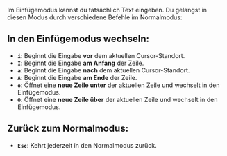Im Einfügemodus kannst du tatsächlich Text eingeben. Du gelangst in diesen Modus durch verschiedene Befehle im Normalmodus:

## In den Einfügemodus wechseln:

- **`i`**: Beginnt die Eingabe **vor** dem aktuellen Cursor-Standort.
- **`I`**: Beginnt die Eingabe **am Anfang** der Zeile.
- **`a`**: Beginnt die Eingabe **nach** dem aktuellen Cursor-Standort.
- **`A`**: Beginnt die Eingabe **am Ende** der Zeile.
- **`o`**: Öffnet eine **neue Zeile unter** der aktuellen Zeile und wechselt in den Einfügemodus.
- **`O`**: Öffnet eine **neue Zeile über** der aktuellen Zeile und wechselt in den Einfügemodus.

## Zurück zum Normalmodus:

- **`Esc`**: Kehrt jederzeit in den Normalmodus zurück.
